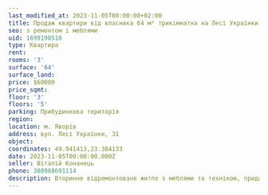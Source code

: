 ```yaml
---
last_modified_at: 2023-11-05T00:00:00+02:00
title: Продаж квартири від власника 64 м² трикімнатна на Лесі Українки
seo: з ремонтом і меблями
uid: 1699190510
type: Квартира
rent:
rooms: '3'
surface: '64'
surface_land:
price: $60000
price_sqmt:
floor: '3'
floors: '5'
parking: Прибудинкова територія
region:
location: м. Яворів
address: вул. Лесі Українки, 31
object:
coordinates: 49.941413,23.384133
date: 2023-11-05T00:00:00.000Z
seller: Віталій Конанець
phone: 380988691114
description: Вторинне відремонтоване житло з меблями та технікою, придатне для проживання
---
```

